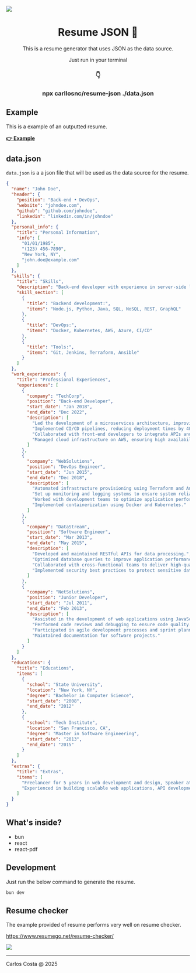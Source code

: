 <img src="https://res.cloudinary.com/carllosnc/image/upload/v1737169730/resume-json_jz7aiq.png"></img>

<h1 align="center">
  Resume JSON 📄
</h1>

<p align="center">
  This is a resume generator that uses JSON as the data source.
</p>

<p align="center">
  Just run in your terminal
</p>

<h3 align="center">
  👇
</h3>

<h3 align="center">
  npx carllosnc/resume-json ./data.json
</h3>

## Example

This is a example of an outputted resume.

**[👉 Example](https://github.com/carllosnc/resume-json/blob/master/RESUME-John-Doe.pdf)**

## data.json

`data.json` is a a json file that will be used as the data source for the resume.

```json
{
  "name": "John Doe",
  "header": {
    "position": "Back-end • DevOps",
    "website": "johndoe.com",
    "github": "github.com/johndoe",
    "linkedin": "linkedin.com/in/johndoe"
  },
  "personal_info": {
    "title": "Personal Information",
    "info": [
      "01/01/1985",
      "(123) 456-7890",
      "New York, NY",
      "john.doe@example.com"
    ]
  },
  "skills": {
    "title": "Skills",
    "description": "Back-end developer with experience in server-side logic, database management, API integration, and cloud infrastructure.",
    "skill_section": [
      {
        "title": "Backend development:",
        "items": "Node.js, Python, Java, SQL, NoSQL, REST, GraphQL"
      },
      {
        "title": "DevOps:",
        "items": "Docker, Kubernetes, AWS, Azure, CI/CD"
      },
      {
        "title": "Tools:",
        "items": "Git, Jenkins, Terraform, Ansible"
      }
    ]
  },
  "work_experiences": {
    "title": "Professional Experiences",
    "experiences": [
      {
        "company": "TechCorp",
        "position": "Back-end Developer",
        "start_date": "Jan 2018",
        "end_date": "Dec 2022",
        "description": [
          "Led the development of a microservices architecture, improving system scalability and performance.",
          "Implemented CI/CD pipelines, reducing deployment times by 40%.",
          "Collaborated with front-end developers to integrate APIs and improve user experience.",
          "Managed cloud infrastructure on AWS, ensuring high availability and security."
        ]
      },
      {
        "company": "WebSolutions",
        "position": "DevOps Engineer",
        "start_date": "Jun 2015",
        "end_date": "Dec 2018",
        "description": [
          "Automated infrastructure provisioning using Terraform and Ansible.",
          "Set up monitoring and logging systems to ensure system reliability.",
          "Worked with development teams to optimize application performance.",
          "Implemented containerization using Docker and Kubernetes."
        ]
      },
      {
        "company": "DataStream",
        "position": "Software Engineer",
        "start_date": "Mar 2013",
        "end_date": "May 2015",
        "description": [
          "Developed and maintained RESTful APIs for data processing.",
          "Optimized database queries to improve application performance.",
          "Collaborated with cross-functional teams to deliver high-quality software.",
          "Implemented security best practices to protect sensitive data."
        ]
      },
      {
        "company": "NetSolutions",
        "position": "Junior Developer",
        "start_date": "Jul 2011",
        "end_date": "Feb 2013",
        "description": [
          "Assisted in the development of web applications using JavaScript and PHP.",
          "Performed code reviews and debugging to ensure code quality.",
          "Participated in agile development processes and sprint planning.",
          "Maintained documentation for software projects."
        ]
      }
    ]
  },
  "educations": {
    "title": "Educations",
    "items": [
      {
        "school": "State University",
        "location": "New York, NY",
        "degree": "Bachelor in Computer Science",
        "start_date": "2008",
        "end_date": "2012"
      },
      {
        "school": "Tech Institute",
        "location": "San Francisco, CA",
        "degree": "Master in Software Engineering",
        "start_date": "2013",
        "end_date": "2015"
      }
    ]
  },
  "extras": {
    "title": "Extras",
    "items": [
      "Freelancer for 5 years in web development and design, Speaker at multiple tech conferences, including DevOps Days and PyCon",
      "Experienced in building scalable web applications, API development, and cloud services"
    ]
  }
}
```

## What's inside?

- bun
- react
- react-pdf

## Development

Just run the below command to generate the resume.

```bash
bun dev
```

## Resume checker

The example provided of resume performs very well on resume checker.

https://www.resumego.net/resume-checker/

<img src="https://res.cloudinary.com/carllosnc/image/upload/v1737229865/ats-checker_tcivpo.webp"></img>

---

Carlos Costa @ 2025
